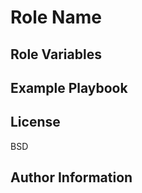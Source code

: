 Role Name
=========


Role Variables
--------------


Example Playbook
----------------

License
-------

BSD

Author Information
------------------

